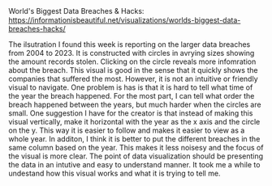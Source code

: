 World's Biggest Data Breaches & Hacks:　https://informationisbeautiful.net/visualizations/worlds-biggest-data-breaches-hacks/

The ilsutration I found this week is reporting on the larger data breaches from 2004 to 2023. It is constructed with circles in avrying sizes showing the amount records stolen. Clicking on the circle reveals more infomration about the breach. This visual is good in the sense that it quickly shows the companies that suffered the most. However, it is not an intuitive or friendly visual to navigate. One problem is has is that it is hard to tell what time of the year the breach happened. For the most part, I can tell what order the breach happened between the years, but much harder when the circles are small. One suggestion I have for the creator is that instead of making this visual vertically, make it horizontal with the year as the x axis and the circle on the y. This way it is easier to follow and makes it easier to view as a whole year. In additon, I think it is better to put the different breaches in the same column based on the year. This makes it less noisesy and the focus of the visual is more clear. The point of data visualization should be presenting the data in an intutive and easy to understand manner. It took me a while to undestand how this visual works and what it is trying to tell me. 
